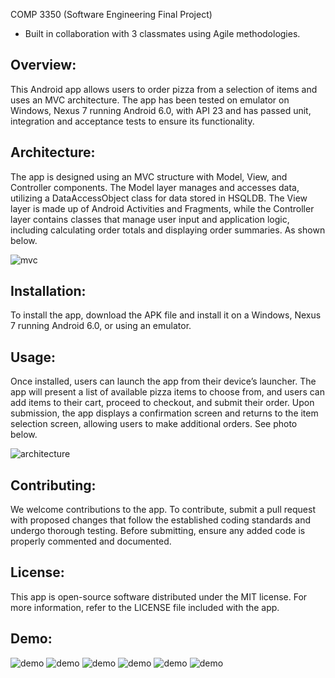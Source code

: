 COMP 3350 (Software Engineering Final Project)
- Built in collaboration with 3 classmates using Agile methodologies.

## Overview:
This Android app allows users to order pizza from a selection of items and uses an MVC architecture. The app has been tested on emulator on Windows, Nexus 7 running Android 6.0, with API 23 and has passed unit, integration and acceptance tests to ensure its functionality.

## Architecture:
The app is designed using an MVC structure with Model, View, and Controller components. The Model layer manages and accesses data, utilizing a DataAccessObject class for data stored in HSQLDB. The View layer is made up of Android Activities and Fragments, while the Controller layer contains classes that manage user input and application logic, including calculating order totals and displaying order summaries. As shown below.

![mvc](MVC.png/)

## Installation:
To install the app, download the APK file and install it on a Windows, Nexus 7 running Android 6.0, or using an emulator. 

## Usage:
Once installed, users can launch the app from their device’s launcher. The app will present a list of available pizza items to choose from, and users can add items to their cart, proceed to checkout, and submit their order. Upon submission, the app displays a confirmation screen and returns to the item selection screen, allowing users to make additional orders. See photo below.

![architecture](architecture.png/)


## Contributing:
We welcome contributions to the app. To contribute, submit a pull request with proposed changes that follow the established coding standards and undergo thorough testing. Before submitting, ensure any added code is properly commented and documented.


## License:
This app is open-source software distributed under the MIT license. For more information, refer to the LICENSE file included with the app.

## Demo:
![demo](Page1.png/)
![demo](Page2.png/)
![demo](Page3.png/)
![demo](Page4.png/)
![demo](Page5.png/)
![demo](Page6.png/)
